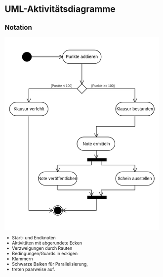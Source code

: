 # UML-Aktivitätsdiagramme

## Notation

![](akt.png)

- Start- und Endknoten
- Aktivitäten mit abgerundete Ecken
- Verzweigungen durch Rauten
- Bedingungen/Guards in eckigen
- Klammern
- Schwarze Balken für Parallelisierung,
- treten paarweise auf.

